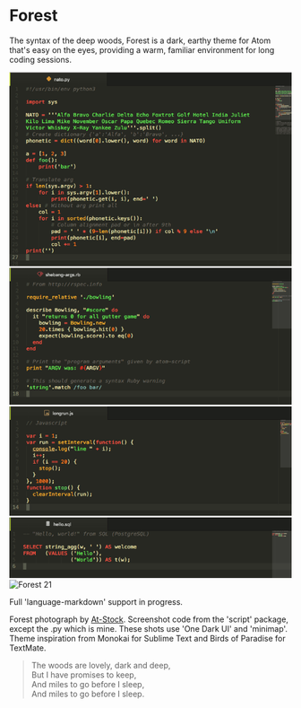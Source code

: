 # Forest

The syntax of the deep woods, Forest is a dark, earthy theme for Atom that's easy on the eyes, providing a warm, familiar environment for long coding sessions.

![Python](https://raw.githubusercontent.com/diedummydie/atom-forest-syntax/master/img/py.png)
![Ruby](https://raw.githubusercontent.com/diedummydie/atom-forest-syntax/master/img/rb.png)
![JavaScript](https://raw.githubusercontent.com/diedummydie/atom-forest-syntax/master/img/js.png)
![SQL](https://raw.githubusercontent.com/diedummydie/atom-forest-syntax/master/img/sql.png)
![Forest 21](http://i.imgur.com/RRL80oy.jpg)

Full 'language-markdown' support in progress.

Forest photograph by [At-Stock](http://at-stock.deviantart.com/art/AT-Stock-Forest021-389487476). Screenshot code from the 'script' package, except the .py which is mine. These shots use 'One Dark UI' and 'minimap'. Theme inspiration from Monokai for Sublime Text and Birds of Paradise for TextMate.

> The woods are lovely, dark and deep, <br>
> But I have promises to keep, <br>
> And miles to go before I sleep, <br>
> And miles to go before I sleep.
